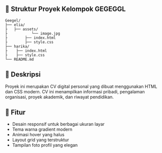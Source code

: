 ## 📁 Struktur Proyek Kelompok GEGEGGL
```
Geegel/
├── elia/
├   ├── assets/
├           └── image.jpg        
├        ├── index.html            
├        ├── style.css           
├── harika/
├    ├── index.html            
├    ├── style.css  
└── README.md           
```

## 📝 Deskripsi
Proyek ini merupakan CV digital personal yang dibuat menggunakan HTML dan CSS modern. CV ini menampilkan informasi pribadi, pengalaman organisasi, proyek akademik, dan riwayat pendidikan.

## 🎨 Fitur
- Desain responsif untuk berbagai ukuran layar
- Tema warna gradient modern
- Animasi hover yang halus
- Layout grid yang terstruktur
- Tampilan foto profil yang elegan

